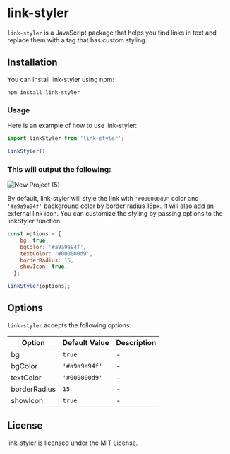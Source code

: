 # link-styler
`link-styler` is a JavaScript package that helps you find links in text and replace them with a tag that has custom styling.

## Installation
You can install link-styler using npm:
```
npm install link-styler
```

### Usage
Here is an example of how to use link-styler:

```js
import linkStyler from 'link-styler';

linkStyler();
```

### This will output the following:
![New Project (5)](https://user-images.githubusercontent.com/11958698/222882482-1e9d0546-7484-4543-8db1-2eaf02a46cf5.png)


By default, link-styler will style the link with `'#000000d9'` color and `'#a9a9a94f'` background color by border radius 15px. It will also add an external link icon. You can customize the styling by passing options to the linkStyler function:

```js
const options = {
    bg: true,
    bgColor: '#a9a9a94f',
    textColor: '#000000d9',
    borderRadius: 15,
    showIcon: true,
  };

linkStyler(options);
```

## Options
`link-styler` accepts the following options:

| Option | Default Value | Description |
| --------------- | --------------- | --------------- |
| bg | `true` | - |
| bgColor | `'#a9a9a94f'` | - |
| textColor | `'#000000d9'` | - |
| borderRadius | `15` | - |
| showIcon | `true` | - |

## License
link-styler is licensed under the MIT License.
